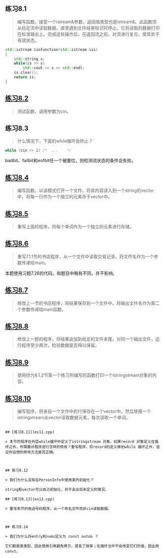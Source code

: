 ## 练习8.1

> 编写函数，接受一个istream&参数，返回值类型也是istream&。此函数须从给定流中读取数据，直至遇到文件结束标识时停止。它将读取的数据打印在标准输出上。完成这些操作后，在返回流之前，对流进行复位，使其处于有效状态。

```cpp
std::istream &iofunction(std::istream &is)
{
	std::string s;
	while(is >> s)
		std::cout << s << std::endl;
	is.clear();
	return is;
}
```
  
## [练习8.2](ex02.cpp)

> 测试函数，调用参数为cin。


  
## 练习8.3

> 什么情况下，下面的while循环会终止？
```cpp
while (cin >> i) /*  ...    */
```

badbit、failbit和eofbit任一个被置位，则检测流状态的条件会失败。
  
## [练习8.4](ex04.cpp)

> 编写函数，以读模式打开一个文件，将其内容读入到一个string的vector中，将每一行作为一个独立的元素存于vector中。


  
## [练习8.5](ex05.cpp)

> 重写上面的程序，将每个单词作为一个独立的元素进行存储。


  
## [练习8.6](ex06.cpp)

> 重写7.1.1节的书店程序，从一个文件中读取交易记录。将文件名作为一个参数传递给main。

本题使用习题7.26的代码，和题目中略有不同，并不影响。

  
## [练习8.7](ex07.cpp)

> 修改上一节的书店程序，将结果保存到一个文件中。将输出文件名作为第二个参数传递给main函数。


  
## [练习8.8](ex08.cpp)

> 修改上一题的程序，将结果追加到给定的文件末尾。对同一个输出文件，运行程序至少两次，检验数据是否得以保留。


  
## [练习8.9](ex09.cpp)

> 使用你为8.1.2节第一个练习所编写的函数打印一个istringstream对象的内容。


  
## [练习8.10](ex10_book_sales.cpp)

> 编写程序，将来自一个文件中的行保存在一个vector<string>中。然后使用一个istringstream从vector读取数据元素，每次读取一个单词。


```
  
## [练习8.11](ex11.cpp)

> 本节的程序在外层while循环中定义了istringstream 对象。如果record 对象定义在循环之外，你需要对程序进行怎样的修改？重写程序，将record的定义移到while 循环之外，验证你设想的修改方法是否正确。


  
## 练习8.12

> 我们为什么没有在PersonInfo中使用类内初始化？

string和vector可以自己初始化，并不会出现未定义的情况。
  
## [练习8.13](ex13.cpp)

> 重写本节的电话号码程序，从一个命名文件而非cin读取数据。


  
## 练习8.14

> 我们为什么将entry和nums定义为 const auto& ？

它们都是类类型，因此使用引用避免拷贝，提高了效率；在循环当中不会改变它们的值，因此用const。  